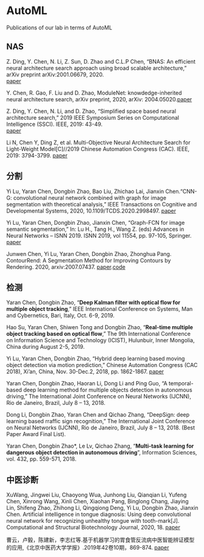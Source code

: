 
# AutoML
Publications of our lab in terms of AutoML   



## NAS 
Z. Ding, Y. Chen, N. Li, Z. Sun, D. Zhao and C.L.P Chen, “BNAS: An efficient neural architecture search approach using broad scalable architecture,” arXiv preprint arXiv:2001.06679, 2020.  
[paper](https://arxiv.org/abs/2001.06679)

Y. Chen, R. Gao, F. Liu and D. Zhao, ModuleNet: knowdedge-inherited neural architecture search, arXiv preprint, 2020, arXiv: 2004.05020.[paper](https://arxiv.org/abs/2004.05020)

Z. Ding, Y. Chen, N. Li, and D. Zhao, “Simplified space based neural architecture search,” 2019 IEEE Symposium Series on Computational Intelligence (SSCI). IEEE, 2019: 43-49.  
[paper](https://ieeexplore.ieee.org/abstract/document/9002710)
 


Li N, Chen Y, Ding Z, et al. Multi-Objective Neural Architecture Search for Light-Weight Model[C]//2019 Chinese Automation Congress (CAC). IEEE, 2019: 3794-3799.
[paper](https://ieeexplore.ieee.org/document/8996488)

## 分割
Yi Lu, Yaran Chen, Dongbin Zhao, Bao Liu, Zhichao Lai, Jianxin Chen.“CNN-G: convolutional neural network combined with graph for image segmentation with theoretical analysis,” IEEE Transactions on Cognitive and Developmental Systems, 2020, 10.1109/TCDS.2020.2998497. 
[paper](https://ieeexplore.ieee.org/document/9103557)


Yi Lu, Yaran Chen, Dongbin Zhao, Jianxin Chen, “Graph-FCN for image semantic segmentation,” In: Lu H., Tang H., Wang Z. (eds) Advances in Neural Networks – ISNN 2019. ISNN 2019, vol 11554, pp. 97-105, Springer. 
[paper](https://arxiv.org/abs/2001.00335)

Junwen Chen, Yi Lu, Yaran Chen, Dongbin Zhao, Zhonghua Pang. ContourRend: A Segmentation Method for Improving Contours by Rendering. 2020, arxiv:2007.07437.
[paper]( arXiv:2007.07437).[code](https://github.com/CUQS/ContourRend)

## 检测

Yaran Chen, Dongbin Zhao, “**Deep Kalman filter with optical flow for multiple object tracking**,” IEEE International Conference on Systems, Man and Cybernetics, Bari, Italy, Oct. 6-9, 2019.  

Hao Su, Yaran Chen, Shiwen Tong and Dongbin Zhao, “**Real-time multiple object tracking based on optical flow**,” The 9th International Conference on Information Science and Technology (ICIST), Hulunbuir, Inner Mongolia, China during August 2-5, 2019.

Yi Lu, Yaran Chen, Dongbin Zhao, “Hybrid deep learning based moving object detection via motion prediction,” Chinese Automation Congress (CAC 2018), Xi’an, China, Nov. 30-Dec.2, 2018, pp. 1862-1867.
[paper](https://www.researchgate.net/publication/331418573_Hybrid_Deep_Learning_Based_Moving_Object_Detection_via_Motion_prediction)


Yaran Chen, Dongbin Zhao, Haoran Li, Dong Li and Ping Guo, “A temporal-based deep learning method for multiple objects detection in autonomous driving,” The International Joint Conference on Neural Networks (IJCNN), Rio de Janeiro, Brazil, July 8 – 13, 2018. 

Dong Li, Dongbin Zhao, Yaran Chen and Qichao Zhang, “DeepSign: deep learning based rraffic sign recognition,” The International Joint Conference on Neural Networks (IJCNN), Rio de Janeiro, Brazil, July 8 – 13, 2018. (Best Paper Award Final List).

Yaran Chen, Dongbin Zhao*, Le Lv, Qichao Zhang, “**Multi-task learning for dangerous object detection in autonomous driving**”, Information Sciences, vol. 432, pp. 559-571, 2018. 

## 中医诊断
XuWang, Jingwei Liu, Chaoyong Wua, Junhong Liu, Qianqian Li, Yufeng Chen, Xinrong Wang, Xinli Chen, Xiaohan Pang, Binglong Chang, Jiaying Lin, Shifeng Zhao, Zhihong Li, Qingqiong Deng, Yi Lu, Dongbin Zhao, Jianxin Chen. Artificial intelligence in tongue diagnosis: Using deep convolutional neural network for recognizing unhealthy tongue with tooth-mark[J]. Computational and Structural Biotechnology Journal, 2020, 18.
[paper](https://www.sciencedirect.com/science/article/pii/S2001037020300325)

曹云，卢毅，陈建新，李志红等.基于机器学习的胃食管反流病中医智能辨证模型的应用,《北京中医药大学学报》.2019年42卷10期，869-874.
[paper](http://www.cnki.com.cn/Article/CJFDTotal-JZYB201910014.htm)
